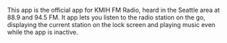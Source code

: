 This app is the official app for KMIH FM Radio, heard in the Seattle area at 88.9 and 94.5 FM. It app lets you listen to the radio station on the go, displaying the current station on the lock screen and playing music even while the app is inactive.

